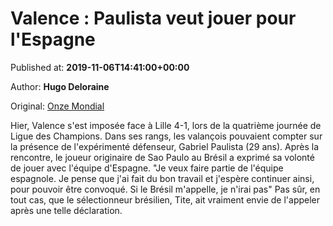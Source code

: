 
# Valence : Paulista veut jouer pour l'Espagne

Published at: **2019-11-06T14:41:00+00:00**

Author: **Hugo Deloraine**

Original: [Onze Mondial](http://www.onzemondial.com/liga/2019-2020/valence-paulista-veut-jouer-pour-l-espagne-201794)

Hier, Valence s'est imposée face à Lille 4-1, lors de la quatrième journée de Ligue des Champions. Dans ses rangs, les valançois pouvaient compter sur la présence de l'expérimenté défenseur, Gabriel Paulista (29 ans). Après la rencontre, le joueur originaire de Sao Paulo au Brésil a exprimé sa volonté de jouer avec l'équipe d'Espagne.
"Je veux faire partie de l'équipe espagnole. Je pense que j'ai fait du bon travail et j'espère continuer ainsi, pour pouvoir être convoqué. Si le Brésil m'appelle, je n'irai pas" Pas sûr, en tout cas, que le sélectionneur brésilien, Tite, ait vraiment envie de l'appeler après une telle déclaration.
